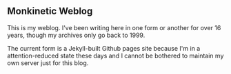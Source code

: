 ## Monkinetic Weblog

This is my weblog. I've been writing here in one form or another for over 16 years, though my archives only go back to 1999.

The current form is a Jekyll-built Github pages site because I'm in a attention-reduced state these days and I cannot be bothered to maintain my own server just for this blog.